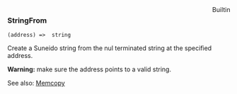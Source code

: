 <div style="float:right"><span class="builtin">Builtin</span></div>

### StringFrom

``` suneido
(address) =>  string
```

Create a Suneido string from the nul terminated string at the specified address.

**Warning:** make sure the address points to a valid string.

See also: [Memcopy](<Memcopy.md>)
